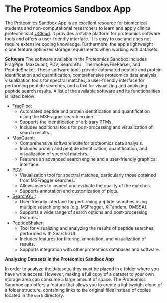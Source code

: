 # The Proteomics Sandbox App
The [Proteomics Sandbox App](https://cloud.sdu.dk/app/jobs/create?app=proteomics&version=Mar2023) is an excellent resource for biomedical students and non-computational researchers to learn and apply clinical proteomics at [UCloud](https://cloud.sdu.dk/). It provides a stable platform for proteomics software tools and offers a user-friendly interface. It is easy to use and does not require extensive coding knowledge. Furthermore, the app's lightweight clone feature optimizes storage requirements when working with datasets.

**Software**
The software available in the Proteomics Sandbox includes FragPipe, MaxQuant, PDV, SearchGUI, ThermoRawFileParser, and PeptideShaker. These software tools provide automated peptide and protein identification and quantification, comprehensive proteomics data analysis, visualization tools for spectral matches, a user-friendly interface for performing peptide searches, and a tool for visualizing and analyzing peptide search results. A list of the available software and its functionalities is listed below:

* [FragPipe](https://fragpipe.nesvilab.org/):
     * Automated peptide and protein identification and quantification using the MSFragger search engine.
     * Supports the identification of arbitrary PTMs.
     * Includes additional tools for post-processing and visualization of search results.
* [MaxQuant](https://www.maxquant.org/):
    * Comprehensive software suite for proteomics data analysis.
    * Includes protein and peptide identification, quantification, and visualization of spectral matches.
    * Features an advanced search engine and a user-friendly graphical interface.
* [PDV](https://www.maxquant.org/):
    * Visualization tool for spectral matches, particularly those obtained from MSFragger searches.
    * Allows users to inspect and evaluate the quality of the matches.
    * Supports annotation and customization of plots.
* [SearchGUI](http://compomics.github.io/projects/searchgui):
    * User-friendly interface for performing peptide searches using multiple search engines (e.g. MSFragger, X!Tandem, OMSSA).
    * Supports a wide range of search options and post-processing features.
* [PeptideShaker](http://compomics.github.io/projects/peptide-shaker#:~:text=PeptideShaker%20is%20a%20search%20engine,%2C%20Novor%2C%20DirecTag%20and%20mzIdentML.):
    * Tool for visualizing and analyzing the results of peptide searches performed with SearchGUI.
    * Includes features for filtering, annotation, and visualization of results.
    * Supports integration with other proteomics databases and software.

**Analyzing Datasets in the Proteomics Sandbox App**

In order to analyze the datasets, they must be placed in a folder where you have write access. However, making a full copy of a dataset to your own storage area can consume a large amount of space. The Proteomics Sandbox app offers a feature that allows you to create a lightweight clone of a folder structure, containing links to the original files instead of copies located in the `work` directory.
